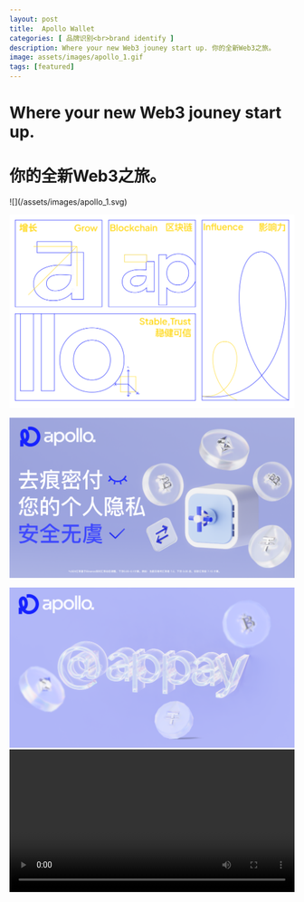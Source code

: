 ```yaml
---
layout: post
title:  Apollo Wallet
categories: [ 品牌识别<br>brand identify ]
description: Where your new Web3 jouney start up. 你的全新Web3之旅。
image: assets/images/apollo_1.gif
tags: [featured]
---
```

<h1>Where your new Web3 jouney start up.</h1>
<h1>你的全新Web3之旅。</h1>
![](/assets/images/apollo_1.svg)

![](/assets/images/apollo_2.svg)

![](/assets/images/apollo_3.svg)

![](/assets/images/apollo_4.svg)
<video width="100%" controls>
    <source src="/assets/videos/apollo_1.mp4" type="video/mp4">
</video>

